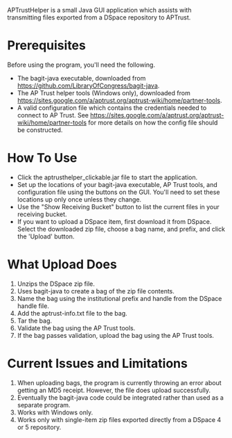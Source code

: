 APTrustHelper is a small Java GUI application which assists with transmitting files exported from a DSpace repository to APTrust.

Prerequisites
=============
Before using the program, you'll need the following.
* The bagit-java executable, downloaded from https://github.com/LibraryOfCongress/bagit-java.
* The AP Trust helper tools (Windows only), downloaded from https://sites.google.com/a/aptrust.org/aptrust-wiki/home/partner-tools.
* A valid configuration file which contains the credentials needed to connect to AP Trust. See https://sites.google.com/a/aptrust.org/aptrust-wiki/home/partner-tools for more details on how the config file should be constructed.

How To Use
==========
* Click the aptrusthelper_clickable.jar file to start the application.
* Set up the locations of your bagit-java executable, AP Trust tools, and configuration file using the buttons on the GUI. You'll need to set these locations up only once unless they change.
* Use the "Show Receiving Bucket" button to list the current files in your receiving bucket.
* If you want to upload a DSpace item, first download it from DSpace. Select the downloaded zip file, choose a bag name, and prefix, and click the 'Upload' button.

What Upload Does
================
1. Unzips the DSpace zip file.
2. Uses bagit-java to create a bag of the zip file contents.
3. Name the bag using the institutional prefix and handle from the DSpace handle file.
4. Add the aptrust-info.txt file to the bag.
5. Tar the bag.
5. Validate the bag using the AP Trust tools.
6. If the bag passes validation, upload the bag using the AP Trust tools.

Current Issues and Limitations
==============
1. When uploading bags, the program is currently throwing an error about getting an MD5 receipt. However, the file does upload successfully.
2. Eventually the bagit-java code could be integrated rather than used as a separate program.
3. Works with Windows only.
2. Works only with single-item zip files exported directly from a DSpace 4 or 5 repository.
